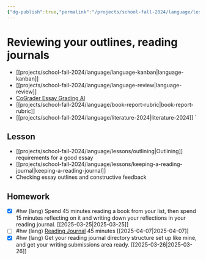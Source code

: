 ```yaml
---
{"dg-publish":true,"permalink":"/projects/school-fall-2024/language/lessons/essay-outline-review-2/"}
---
```



#  Reviewing your outlines, reading journals

- [[projects/school-fall-2024/language/language-kanban\|language-kanban]]
- [[projects/school-fall-2024/language/language-review\|language-review]]
- [CoGrader Essay Grading AI](https://v2.cograder.com/app)
- [[projects/school-fall-2024/language/book-report-rubric\|book-report-rubric]]
- [[projects/school-fall-2024/language/literature-2024\|literature-2024]]
`
## Lesson

- [[projects/school-fall-2024/language/lessons/outlining\|Outlining]] requirements for a good essay
- [[projects/school-fall-2024/language/lessons/keeping-a-reading-journal\|keeping-a-reading-journal]] 
- Checking essay outlines and constructive feedback

## Homework

- [x] #hw (lang) Spend 45 minutes reading a book from your list, then spend 15 minutes reflecting on it and writing down your reflections in your reading journal. [[2025-03-25\|2025-03-25]]
- [ ] #hw (lang) [Reading Journal](https://school.ginosterous.com/projects/school-fall-2024/language/lessons/keeping-a-reading-journal) 45 minutes [[2025-04-07\|2025-04-07]]
- [x] #hw (lang) Get your reading journal directory structure set up like mine, and get your writing submissions area ready. [[2025-03-26\|2025-03-26]]
